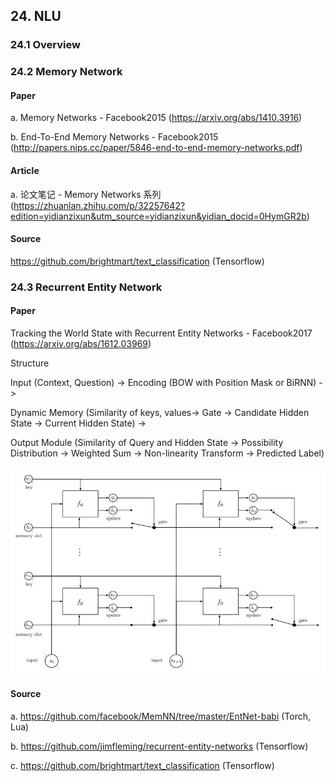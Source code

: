 
## 24. NLU

### 24.1 Overview

### 24.2 Memory Network

#### Paper

a. Memory Networks - Facebook2015 (<https://arxiv.org/abs/1410.3916>)

b. End-To-End Memory Networks - Facebook2015 (<http://papers.nips.cc/paper/5846-end-to-end-memory-networks.pdf>)

#### Article

a. 论文笔记 - Memory Networks 系列 (<https://zhuanlan.zhihu.com/p/32257642?edition=yidianzixun&utm_source=yidianzixun&yidian_docid=0HymGR2b>)

#### Source

<https://github.com/brightmart/text_classification> (Tensorflow)

### 24.3 Recurrent Entity Network

#### Paper

Tracking the World State with Recurrent Entity Networks - Facebook2017 (<https://arxiv.org/abs/1612.03969>)

Structure

Input (Context, Question) -> Encoding (BOW with Position Mask or BiRNN) -> 

Dynamic Memory (Similarity of keys, values-> Gate -> Candidate Hidden State -> Current Hidden State) -> 

Output Module (Similarity of Query and Hidden State -> Possibility Distribution -> Weighted Sum -> Non-linearity Transform -> Predicted Label)

![recurrent_entity_network_structure](./image/recurrent_entity_network_01.png)

#### Source

a. <https://github.com/facebook/MemNN/tree/master/EntNet-babi> (Torch, Lua)

b. <https://github.com/jimfleming/recurrent-entity-networks> (Tensorflow)

c. <https://github.com/brightmart/text_classification> (Tensorflow)

